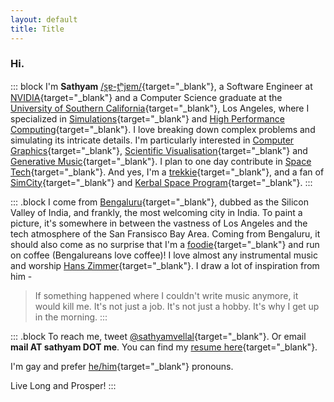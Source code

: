 ```yaml
---
layout: default
title: Title
---
```


### Hi.

::: block
I'm **Sathyam**  [/s̪ɐ-t̪ʰjɐm/][0]{target="_blank"}, a Software Engineer at [NVIDIA][20]{target="_blank"} and a Computer Science graduate at the [University of Southern California][1]{target="_blank"}, Los Angeles, where I specialized in [Simulations][2]{target="_blank"} and [High Performance Computing][3]{target="_blank"}. I love breaking down complex problems and simulating its intricate details. I'm particularly interested in [Computer Graphics][17]{target="_blank"}, [Scientific Visualisation][18]{target="_blank"} and [Generative Music][21]{target="_blank"}. I plan to one day contribute in [Space Tech][5]{target="_blank"}. And yes, I'm a [trekkie][19]{target="_blank"}, and a fan of [SimCity][6]{target="_blank"} and [Kerbal Space Program][7]{target="_blank"}.
:::

::: .block
I come from [Bengaluru][8]{target="_blank"}, dubbed as the Silicon Valley of India, and frankly, the most welcoming city in India. To paint a picture, it's somewhere in between the vastness of Los Angeles and the tech atmosphere of the San Fransisco Bay Area. Coming from Bengaluru, it should also come as no surprise that I'm a [foodie][9]{target="_blank"} and run on coffee (Bengalureans love coffee)! I love almost any instrumental music and worship [Hans Zimmer][11]{target="_blank"}. I draw a lot of inspiration from him -

> If something happened where I couldn't write music anymore, it would kill me. It's not just a job. It's not just a hobby. It's why I get up in the morning.
:::

::: .block
To reach me, tweet [@sathyamvellal][12]{target="_blank"}. Or email **mail AT sathyam DOT me**. You can find my [resume here][13]{target="_blank"}.

I'm gay and prefer [he/him][16]{target="_blank"} pronouns.

Live Long and Prosper! <i class="fal fa-hand-spock"></i>
:::

[0]: https://en.wikipedia.org/wiki/International_Phonetic_Alphabet
[1]: http://www.usc.edu/
[2]: https://en.wikipedia.org/wiki/Simulation
[3]: https://en.wikipedia.org/wiki/Supercomputer
[4]: https://github.com/sathyamvellal
[5]: https://en.wikipedia.org/wiki/Outline_of_space_technology
[6]: http://www.simcity.com/
[7]: https://kerbalspaceprogram.com/
[8]: https://en.wikipedia.org/wiki/Bangalore
[9]: https://en.wikipedia.org/wiki/Culture_of_Bangalore#Cuisine
[10]: https://en.wikipedia.org/wiki/Coffee
[11]: https://en.wikipedia.org/wiki/Hans_Zimmer
[12]: https://twitter.com/sathyamvellal
[13]: /resume
[14]: /resume-long
[15]: https://en.wikipedia.org/wiki/Agent-based_model
[16]: http://my.pronoun.is/he
[17]: https://en.wikipedia.org/wiki/Computer_graphics
[18]: https://en.wikipedia.org/wiki/Scientific_visualization
[19]: https://en.wikipedia.org/wiki/Trekkie
[20]: https://en.wikipedia.org/wiki/NVIDIA
[21]: https://en.wikipedia.org/wiki/Generative_music